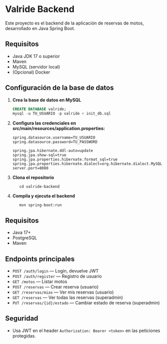 # Valride Backend

Este proyecto es el backend de la aplicación de reservas de motos, desarrollado en Java Spring Boot.

## Requisitos

- Java JDK 17 o superior
- Maven
- MySQL (servidor local)
- (Opcional) Docker

## Configuración de la base de datos

1. **Crea la base de datos en MySQL**
   ```sql
   CREATE DATABASE valride;
   mysql -u TU_USUARIO -p valride < init_db.sql
2. **Configura las credenciales en src/main/resources/application.properties:**
    ```spring.datasource.url=jdbc:mysql://localhost:3306/valride?useSSL=false&serverTimezone=UTC
    spring.datasource.username=TU_USUARIO
    spring.datasource.password=TU_PASSWORD
    
    spring.jpa.hibernate.ddl-auto=update
    spring.jpa.show-sql=true
    spring.jpa.properties.hibernate.format_sql=true
    spring.jpa.properties.hibernate.dialect=org.hibernate.dialect.MySQL8Dialect
    server.port=8080
    
3. **Clona el repositorio**
   ```git clone https://github.com/tu-usuario/valride-backend.git
      cd valride-backend
4. **Compila y ejecuta el backend**
   ```mvn clean install
      mvn spring-boot:run  

## Requisitos
- Java 17+
- PostgreSQL
- Maven

## Endpoints principales
- `POST /auth/login` — Login, devuelve JWT
- `POST /auth/register` — Registro de usuario
- `GET /motos` — Listar motos
- `POST /reservas` — Crear reserva (usuario)
- `GET /reservas/mias` — Ver mis reservas (usuario)
- `GET /reservas` — Ver todas las reservas (superadmin)
- `PUT /reservas/{id}/estado` — Cambiar estado de reserva (superadmin)

## Seguridad
- Usa JWT en el header `Authorization: Bearer <token>` en las peticiones protegidas.
